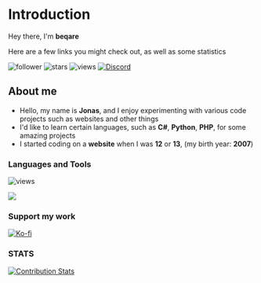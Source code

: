 # Introduction

Hey there, I'm **beqare**

Here are a few links you might check out, as well as some statistics

![follower](https://img.shields.io/github/followers/beqare?style=for-the-badge&labelColor=%23386a9c&color=%23609edb)
![stars](https://img.shields.io/github/stars/beqare?style=for-the-badge&labelColor=%23868c2d&color=%23e9f542)
![views](https://komarev.com/ghpvc/?username=beqare&style=for-the-badge&color=brightgreen)
[![Discord](https://img.shields.io/discord/905923786833006642?style=for-the-badge&label=DISCORD&logo=discord&logoColor=white)](https://beqare.de/discord)


## About me

- Hello, my name is **Jonas**, and I enjoy experimenting with various code projects such as websites and other things
- I'd like to learn certain languages, such as **C#**, **Python**, **PHP**, for some amazing projects
- I started coding on a **website** when I was **12** or **13**, (my birth year: **2007**)

### Languages and Tools

![views](https://skillicons.dev/icons?i=vscode,css,html,js,react,nodejs,python,c#&theme=dark)

![](https://hit.yhype.me/github/profile?user_id=92232204)

### Support my work

[![Ko-fi](https://storage.ko-fi.com/cdn/logomarkLogo.png)](https://ko-fi.com/beqare)

### STATS
[![Contribution Stats](https://next-github-tau.vercel.app/api/card?username=beqare)](https://github.com/beqare/)

